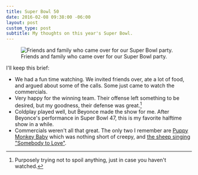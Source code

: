 ```yaml
---
title: Super Bowl 50
date: 2016-02-08 09:38:00 -06:00
layout: post
custom_type: post
subtitle: My thoughts on this year's Super Bowl.
---
```

<figure class="extendout">
  <img src="{{ site.url }}/uploads/2016/02/super-bowl-50.jpg" alt="Friends and family who came over for our Super Bowl party.">
  <figcaption>Friends and family who came over for our Super Bowl party.</figcaption>
</figure>

I'll keep this brief:

- We had a fun time watching. We invited friends over, ate a lot of food, and argued about some of the calls. Some just came to watch the commercials.
- Very happy for the winning team. Their offense left something to be desired, but my goodness, their defense was great.[^1]
- Coldplay played well, but Beyonce made the show for me. After Beyonce's performance in Super Bowl 47, this is my favorite halftime show in a while.
- Commercials weren't all that great. The only two I remember are [Puppy Monkey Baby](http://youtu.be/2nlfaqBGBsc) which was nothing short of creepy, and [the sheep singing "Somebody to Love"](http://youtu.be/ogXjiFMtVyI).

[^1]: Purposely trying not to spoil anything, just in case you haven't watched.
